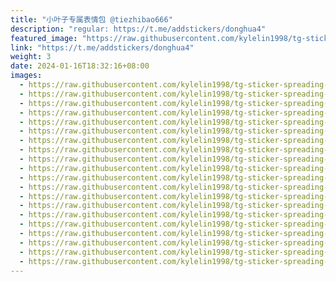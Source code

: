 ```yaml
---
title: "小叶子专属表情包 @tiezhibao666"
description: "regular: https://t.me/addstickers/donghua4"
featured_image: "https://raw.githubusercontent.com/kylelin1998/tg-sticker-spreading-worldwide-images/main/img/bcb1df61-6fe3-4b44-8e3f-d1141b1f1598.jpg"
link: "https://t.me/addstickers/donghua4"
weight: 3
date: 2024-01-16T18:32:16+08:00
images:
  - https://raw.githubusercontent.com/kylelin1998/tg-sticker-spreading-worldwide-images/main/img/bcb1df61-6fe3-4b44-8e3f-d1141b1f1598.jpg
  - https://raw.githubusercontent.com/kylelin1998/tg-sticker-spreading-worldwide-images/main/img/6ad0e2ea-41c2-4ad2-813c-c7812fca5499.jpg
  - https://raw.githubusercontent.com/kylelin1998/tg-sticker-spreading-worldwide-images/main/img/befd14a2-62f2-49c7-99af-c869eb4b00a4.jpg
  - https://raw.githubusercontent.com/kylelin1998/tg-sticker-spreading-worldwide-images/main/img/aa70cb33-54dd-4ab8-a31c-9d23e21ce58a.jpg
  - https://raw.githubusercontent.com/kylelin1998/tg-sticker-spreading-worldwide-images/main/img/672e3220-25c2-4c99-b4fe-d78d068b4a21.jpg
  - https://raw.githubusercontent.com/kylelin1998/tg-sticker-spreading-worldwide-images/main/img/8903cf3c-93a2-4452-88f4-4a4bcdd6797a.jpg
  - https://raw.githubusercontent.com/kylelin1998/tg-sticker-spreading-worldwide-images/main/img/fcc5b6b8-1492-44f5-9526-f20e3ba5e8d2.jpg
  - https://raw.githubusercontent.com/kylelin1998/tg-sticker-spreading-worldwide-images/main/img/6f516dcd-a65d-4d42-b45e-e21efb9eba02.jpg
  - https://raw.githubusercontent.com/kylelin1998/tg-sticker-spreading-worldwide-images/main/img/ba993e6a-c58b-466e-a321-64be5b535ee4.jpg
  - https://raw.githubusercontent.com/kylelin1998/tg-sticker-spreading-worldwide-images/main/img/59c3b310-f1df-4761-9383-2b5bc96a1c55.jpg
  - https://raw.githubusercontent.com/kylelin1998/tg-sticker-spreading-worldwide-images/main/img/f86c643b-21cc-4e60-92c1-af301ef6a8b7.jpg
  - https://raw.githubusercontent.com/kylelin1998/tg-sticker-spreading-worldwide-images/main/img/a92cf395-7477-4502-8f7f-86485a5d682b.jpg
  - https://raw.githubusercontent.com/kylelin1998/tg-sticker-spreading-worldwide-images/main/img/257b7659-46c1-475a-b428-3a48ff6a8b43.jpg
  - https://raw.githubusercontent.com/kylelin1998/tg-sticker-spreading-worldwide-images/main/img/7774411e-7891-4a7d-b1a3-c0370260c82e.jpg
  - https://raw.githubusercontent.com/kylelin1998/tg-sticker-spreading-worldwide-images/main/img/1b9c51c7-6a28-41b2-ac6c-9f1a9b8fc07c.jpg
  - https://raw.githubusercontent.com/kylelin1998/tg-sticker-spreading-worldwide-images/main/img/46fb3722-e9fd-4e1d-a5c9-d5450046ef00.jpg
  - https://raw.githubusercontent.com/kylelin1998/tg-sticker-spreading-worldwide-images/main/img/bf172a16-f657-4724-acf3-d2e6a15e29a2.jpg
  - https://raw.githubusercontent.com/kylelin1998/tg-sticker-spreading-worldwide-images/main/img/f9e292eb-15bd-4be9-b894-e713369b3329.jpg
  - https://raw.githubusercontent.com/kylelin1998/tg-sticker-spreading-worldwide-images/main/img/8b7c792a-340a-45c6-ac9f-f179f3159d43.jpg
  - https://raw.githubusercontent.com/kylelin1998/tg-sticker-spreading-worldwide-images/main/img/c465db80-4438-476d-9da5-d683af41865d.jpg
---
```

